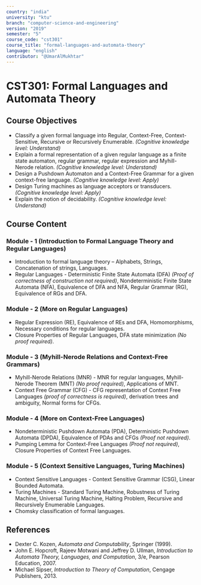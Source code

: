 ```yaml
---
country: "india"
university: "ktu"
branch: "computer-science-and-engineering"
version: "2019"
semester: "5"
course_code: "cst301"
course_title: "formal-languages-and-automata-theory"
language: "english"
contributor: "@UmarAlMukhtar"
---
```



# CST301: Formal Languages and Automata Theory

## Course Objectives
* Classify a given formal language into Regular, Context-Free, Context-Sensitive, Recursive or Recursively Enumerable. *(Cognitive knowledge level: Understand)*
* Explain a formal representation of a given regular language as a finite state automaton, regular grammar, regular expression and Myhill-Nerode relation. *(Cognitive knowledge level: Understand)*
* Design a Pushdown Automaton and a Context-Free Grammar for a given context-free language. *(Cognitive knowledge level: Apply)*
* Design Turing machines as language acceptors or transducers. *(Cognitive knowledge level: Apply)*
* Explain the notion of decidability. *(Cognitive knowledge level: Understand)*

## Course Content
### Module - 1 (Introduction to Formal Language Theory and Regular Languages)
* Introduction to formal language theory – Alphabets, Strings, Concatenation of strings, Languages.
* Regular Languages - Deterministic Finite State Automata (DFA) *(Proof of correctness of construction not required)*, Nondeterministic Finite State Automata (NFA), Equivalence of DFA and NFA, Regular Grammar (RG), Equivalence of RGs and DFA.

### Module - 2 (More on Regular Languages)
* Regular Expression (RE), Equivalence of REs and DFA, Homomorphisms, Necessary conditions for regular languages.
* Closure Properties of Regular Languages, DFA state minimization *(No proof required)*.

### Module - 3 (Myhill-Nerode Relations and Context-Free Grammars)
* Myhill-Nerode Relations (MNR) - MNR for regular languages, Myhill-Nerode Theorem (MNT) *(No proof required)*, Applications of MNT.
* Context Free Grammar (CFG) - CFG representation of Context Free Languages *(proof of correctness is required)*, derivation trees and ambiguity, Normal forms for CFGs.

### Module - 4 (More on Context-Free Languages)
* Nondeterministic Pushdown Automata (PDA), Deterministic Pushdown Automata (DPDA), Equivalence of PDAs and CFGs *(Proof not required)*.
* Pumping Lemma for Context-Free Languages *(Proof not required)*, Closure Properties of Context Free Languages.

### Module - 5 (Context Sensitive Languages, Turing Machines)
* Context Sensitive Languages - Context Sensitive Grammar (CSG), Linear Bounded Automata.
* Turing Machines - Standard Turing Machine, Robustness of Turing Machine, Universal Turing Machine, Halting Problem, Recursive and Recursively Enumerable Languages.
* Chomsky classification of formal languages.

## References
* Dexter C. Kozen, *Automata and Computability*, Springer (1999).
* John E. Hopcroft, Rajeev Motwani and Jeffrey D. Ullman, *Introduction to Automata Theory, Languages, and Computation*, 3/e, Pearson Education, 2007.
* Michael Sipser, *Introduction to Theory of Computation*, Cengage Publishers, 2013.
